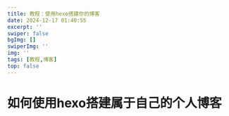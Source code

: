 ```yaml
---
title: 教程：使用hexo搭建你的博客
date: 2024-12-17 01:40:55
excerpt: ''
swiper: false
bgImg: []
swiperImg: ''
img: '' 
tags: [教程,博客]
top: false
---
```


# 如何使用hexo搭建属于自己的个人博客